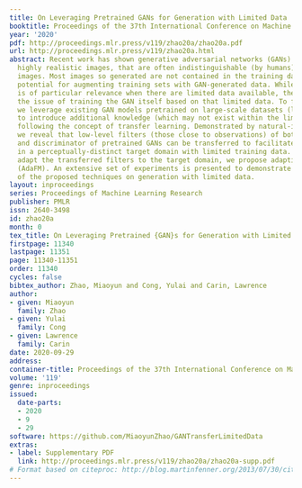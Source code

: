 ```yaml
---
title: On Leveraging Pretrained GANs for Generation with Limited Data
booktitle: Proceedings of the 37th International Conference on Machine Learning
year: '2020'
pdf: http://proceedings.mlr.press/v119/zhao20a/zhao20a.pdf
url: http://proceedings.mlr.press/v119/zhao20a.html
abstract: Recent work has shown generative adversarial networks (GANs) can generate
  highly realistic images, that are often indistinguishable (by humans) from real
  images. Most images so generated are not contained in the training dataset, suggesting
  potential for augmenting training sets with GAN-generated data. While this scenario
  is of particular relevance when there are limited data available, there is still
  the issue of training the GAN itself based on that limited data. To facilitate this,
  we leverage existing GAN models pretrained on large-scale datasets (like ImageNet)
  to introduce additional knowledge (which may not exist within the limited data),
  following the concept of transfer learning. Demonstrated by natural-image generation,
  we reveal that low-level filters (those close to observations) of both the generator
  and discriminator of pretrained GANs can be transferred to facilitate generation
  in a perceptually-distinct target domain with limited training data. To further
  adapt the transferred filters to the target domain, we propose adaptive filter modulation
  (AdaFM). An extensive set of experiments is presented to demonstrate the effectiveness
  of the proposed techniques on generation with limited data.
layout: inproceedings
series: Proceedings of Machine Learning Research
publisher: PMLR
issn: 2640-3498
id: zhao20a
month: 0
tex_title: On Leveraging Pretrained {GAN}s for Generation with Limited Data
firstpage: 11340
lastpage: 11351
page: 11340-11351
order: 11340
cycles: false
bibtex_author: Zhao, Miaoyun and Cong, Yulai and Carin, Lawrence
author:
- given: Miaoyun
  family: Zhao
- given: Yulai
  family: Cong
- given: Lawrence
  family: Carin
date: 2020-09-29
address: 
container-title: Proceedings of the 37th International Conference on Machine Learning
volume: '119'
genre: inproceedings
issued:
  date-parts:
  - 2020
  - 9
  - 29
software: https://github.com/MiaoyunZhao/GANTransferLimitedData
extras:
- label: Supplementary PDF
  link: http://proceedings.mlr.press/v119/zhao20a/zhao20a-supp.pdf
# Format based on citeproc: http://blog.martinfenner.org/2013/07/30/citeproc-yaml-for-bibliographies/
---
```

